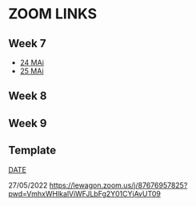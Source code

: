 # ZOOM LINKS

## Week 7
* [24 MAi](https://lewagon.zoom.us/j/89730078321?pwd=cWdOWTJOaXp6OXdDSUtiNUFobU9PZz09)
* [25 MAi](https://lewagon.zoom.us/j/87042677267?pwd=b2EvTm5xTmRScW5aYWoyNklzS3R0UT09)

## Week 8
## Week 9

## Template

[DATE](https://lewagon.zoom.us/)

27/05/2022
https://lewagon.zoom.us/j/87676957825?pwd=VmhxWHlkalViWFJLbFg2Y01CYjAvUT09
